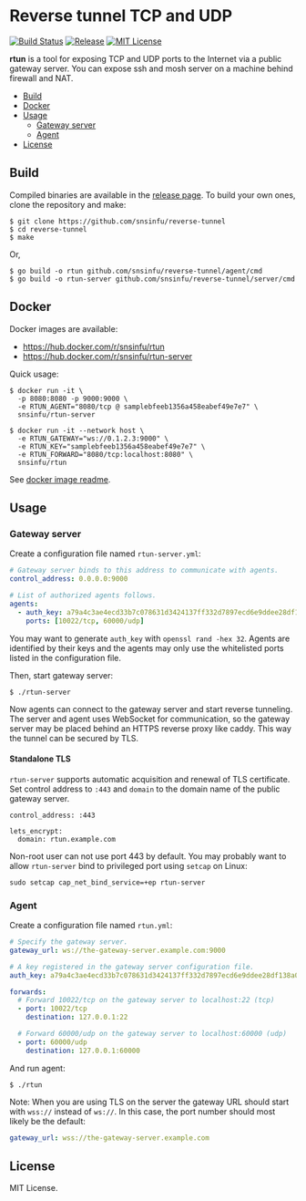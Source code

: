 Reverse tunnel TCP and UDP
==========================

[![Build Status][build-badge]][build-url]
[![Release][release-badge]][release-url]
[![MIT License][license-badge]](LICENSE.txt)

[build-badge]: https://github.com/snsinfu/reverse-tunnel/workflows/test/badge.svg
[build-url]: https://github.com/snsinfu/reverse-tunnel/actions?query=workflow%3Atest
[release-badge]: https://img.shields.io/github/release/snsinfu/reverse-tunnel.svg
[release-url]: https://github.com/snsinfu/reverse-tunnel/releases
[license-badge]: https://img.shields.io/badge/license-MIT-blue.svg

**rtun** is a tool for exposing TCP and UDP ports to the Internet via a public
gateway server. You can expose ssh and mosh server on a machine behind firewall
and NAT.

- [Build](#build)
- [Docker](#docker)
- [Usage](#usage)
  - [Gateway server](#gateway-server)
  - [Agent](#agent)
- [License](#license)


## Build

Compiled binaries are available in the [release page][release-url]. To build
your own ones, clone the repository and make:

```console
$ git clone https://github.com/snsinfu/reverse-tunnel
$ cd reverse-tunnel
$ make
```

Or,

```console
$ go build -o rtun github.com/snsinfu/reverse-tunnel/agent/cmd
$ go build -o rtun-server github.com/snsinfu/reverse-tunnel/server/cmd
```


## Docker

Docker images are available:

- https://hub.docker.com/r/snsinfu/rtun
- https://hub.docker.com/r/snsinfu/rtun-server

Quick usage:

```console
$ docker run -it \
  -p 8080:8080 -p 9000:9000 \
  -e RTUN_AGENT="8080/tcp @ samplebfeeb1356a458eabef49e7e7" \
  snsinfu/rtun-server

$ docker run -it --network host \
  -e RTUN_GATEWAY="ws://0.1.2.3:9000" \
  -e RTUN_KEY="samplebfeeb1356a458eabef49e7e7" \
  -e RTUN_FORWARD="8080/tcp:localhost:8080" \
  snsinfu/rtun
```

See [docker image readme](docker/README.md).


## Usage

### Gateway server

Create a configuration file named `rtun-server.yml`:

```yaml
# Gateway server binds to this address to communicate with agents.
control_address: 0.0.0.0:9000

# List of authorized agents follows.
agents:
  - auth_key: a79a4c3ae4ecd33b7c078631d3424137ff332d7897ecd6e9ddee28df138a0064
    ports: [10022/tcp, 60000/udp]
```

You may want to generate `auth_key` with `openssl rand -hex 32`. Agents are
identified by their keys and the agents may only use the whitelisted ports
listed in the configuration file.

Then, start gateway server:

```console
$ ./rtun-server
```

Now agents can connect to the gateway server and start reverse tunneling. The
server and agent uses WebSocket for communication, so the gateway server may be
placed behind an HTTPS reverse proxy like caddy. This way the tunnel can be
secured by TLS.

#### Standalone TLS

`rtun-server` supports automatic acquisition and renewal of TLS certificate.
Set control address to `:443` and `domain` to the domain
name of the public gateway server.

```
control_address: :443

lets_encrypt:
  domain: rtun.example.com
```

Non-root user can not use port 443 by default. You may probably want to allow
`rtun-server` bind to privileged port using `setcap` on Linux:

```
sudo setcap cap_net_bind_service=+ep rtun-server
```

### Agent

Create a configuration file named `rtun.yml`:

```yaml
# Specify the gateway server.
gateway_url: ws://the-gateway-server.example.com:9000

# A key registered in the gateway server configuration file.
auth_key: a79a4c3ae4ecd33b7c078631d3424137ff332d7897ecd6e9ddee28df138a0064

forwards:
  # Forward 10022/tcp on the gateway server to localhost:22 (tcp)
  - port: 10022/tcp
    destination: 127.0.0.1:22

  # Forward 60000/udp on the gateway server to localhost:60000 (udp)
  - port: 60000/udp
    destination: 127.0.0.1:60000
```

And run agent:

```console
$ ./rtun
```

Note: When you are using TLS on the server the gateway URL should start with
`wss://` instead of `ws://`. In this case, the port number should most likely
be the default:

```yaml
gateway_url: wss://the-gateway-server.example.com
```


## License

MIT License.
